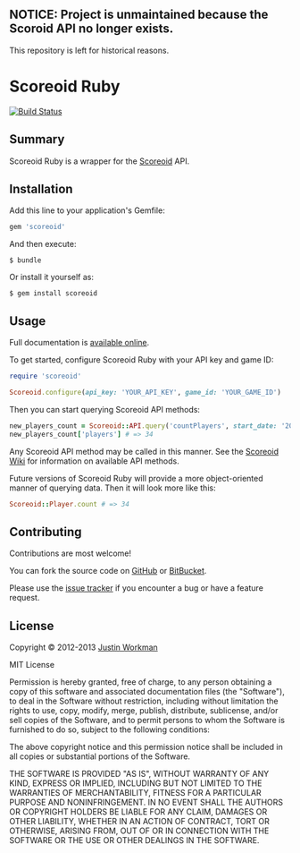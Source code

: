 ## NOTICE: Project is unmaintained because the Scoroid API no longer exists.

This repository is left for historical reasons.

Scoreoid Ruby
=============

[![Build Status](https://travis-ci.org/xtagon/scoreoid-gem.png)](https://travis-ci.org/xtagon/scoreoid-gem)

Summary
-------

Scoreoid Ruby is a wrapper for the [Scoreoid][1] API.

Installation
------------

Add this line to your application's Gemfile:

``` ruby
gem 'scoreoid'
```

And then execute:

``` shell
$ bundle
```

Or install it yourself as:

``` shell
$ gem install scoreoid
```

Usage
-----

Full documentation is [available online][2].

To get started, configure Scoreoid Ruby with your API key and game ID:

``` ruby
require 'scoreoid'

Scoreoid.configure(api_key: 'YOUR_API_KEY', game_id: 'YOUR_GAME_ID')
```

Then you can start querying Scoreoid API methods:

``` ruby
new_players_count = Scoreoid::API.query('countPlayers', start_date: '2009-08-04')
new_players_count['players'] # => 34
```

Any Scoreoid API method may be called in this manner. See the [Scoreoid Wiki][3] for information on available API methods.

Future versions of Scoreoid Ruby will provide a more object-oriented manner of querying data. Then it will look more like this:

``` ruby
Scoreoid::Player.count # => 34
```

Contributing
------------

Contributions are most welcome!

You can fork the source code on [GitHub][4] or [BitBucket][5].

Please use the [issue tracker][6] if you encounter a bug or have a feature request.

License
-------

Copyright © 2012-2013 [Justin Workman](mailto:xtagon@gmail.com)

MIT License

Permission is hereby granted, free of charge, to any person obtaining
a copy of this software and associated documentation files (the
"Software"), to deal in the Software without restriction, including
without limitation the rights to use, copy, modify, merge, publish,
distribute, sublicense, and/or sell copies of the Software, and to
permit persons to whom the Software is furnished to do so, subject to
the following conditions:

The above copyright notice and this permission notice shall be
included in all copies or substantial portions of the Software.

THE SOFTWARE IS PROVIDED "AS IS", WITHOUT WARRANTY OF ANY KIND,
EXPRESS OR IMPLIED, INCLUDING BUT NOT LIMITED TO THE WARRANTIES OF
MERCHANTABILITY, FITNESS FOR A PARTICULAR PURPOSE AND
NONINFRINGEMENT. IN NO EVENT SHALL THE AUTHORS OR COPYRIGHT HOLDERS BE
LIABLE FOR ANY CLAIM, DAMAGES OR OTHER LIABILITY, WHETHER IN AN ACTION
OF CONTRACT, TORT OR OTHERWISE, ARISING FROM, OUT OF OR IN CONNECTION
WITH THE SOFTWARE OR THE USE OR OTHER DEALINGS IN THE SOFTWARE.

[1]: https://rubygems.org/gems/scoreoid
[2]: http://rubydoc.info/gems/scoreoid/frames
[3]: http://wiki.scoreoid.net/category/api/
[4]: https://github.com/xtagon/scoreoid-gem
[5]: https://bitbucket.org/xtagon/scoreoid-gem
[6]: https://github.com/xtagon/scoreoid-gem/issues

